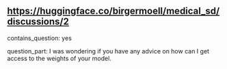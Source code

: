 ## https://huggingface.co/birgermoell/medical_sd/discussions/2

contains_question: yes

question_part: I was wondering if you have any advice on how can I get access to the weights of your model.
